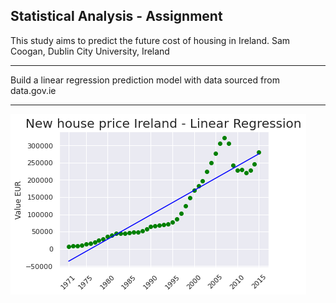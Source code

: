 ## Statistical Analysis - Assignment

This study aims to predict the future cost of housing in Ireland.
Sam Coogan, Dublin City University, Ireland <br>

---

Build a linear regression prediction model with data sourced from data.gov.ie <br>

---

![house cost linear regression](/res/new_house_linear_regression.png)
